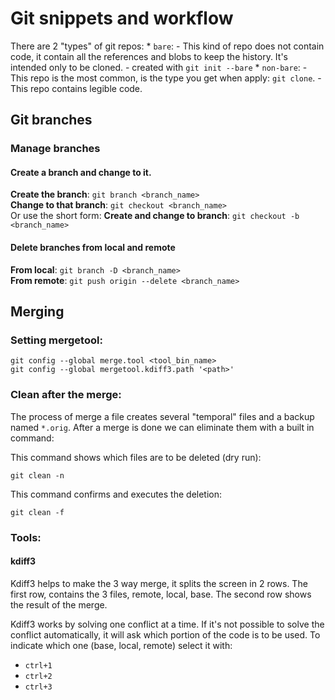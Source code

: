 # Git snippets and workflow

There are 2 "types" of git repos:
    * `bare`: 
        - This kind of repo does not contain code, it contain all the references and blobs to keep the history. It's intended only to
        be cloned.
        - created with `git init --bare`
    * `non-bare`:
        - This repo is the most common, is the type you get when apply: `git clone`.
        - This repo contains legible code.


## Git branches

### Manage branches

#### Create a branch and change to it.
**Create the branch**: `git branch <branch_name>`<br>
**Change to that branch**: `git checkout <branch_name>` <br>
Or use the short form:
**Create and change to branch**: `git checkout -b <branch_name>`



#### Delete branches from local and remote
**From local**: `git branch -D <branch_name>` <br>
**From remote**: `git push origin --delete <branch_name>`<br>




## Merging

### Setting mergetool:

```
git config --global merge.tool <tool_bin_name>
git config --global mergetool.kdiff3.path '<path>'
```


### Clean after the merge:

The process of merge a file creates several "temporal" files and a
backup named `*.orig`. After a merge is done we can eliminate them with
a built in command:

This command shows which files are to be deleted (dry run):
```
git clean -n
```
This command confirms and executes the deletion:
```
git clean -f
```


### Tools:

#### kdiff3

Kdiff3 helps to make the 3 way merge, it splits the screen in 2 rows.
The first row, contains the 3 files, remote, local, base.
The second row shows the result of the merge.

Kdiff3 works by solving one conflict at a time. If it's not possible 
to solve the conflict automatically, it will ask which portion of the
code is to be used.
To indicate which one (base, local, remote) select it with:


* `ctrl+1`
* `ctrl+2`
* `ctrl+3`


